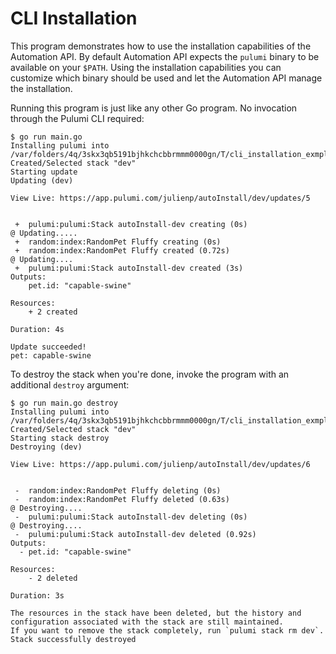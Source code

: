 # CLI Installation

This program demonstrates how to use the installation capabilities of the Automation API. By default Automation API expects the `pulumi` binary to be available on your `$PATH`. Using the installation capabilities you can customize which binary should be used and let the Automation API manage the installation.

Running this program is just like any other Go program. No invocation through the Pulumi CLI required:

```shell
$ go run main.go
Installing pulumi into /var/folders/4q/3skx3qb5191bjhkchcbbrmmm0000gn/T/cli_installation_exmple1292766419
Created/Selected stack "dev"
Starting update
Updating (dev)

View Live: https://app.pulumi.com/julienp/autoInstall/dev/updates/5


 +  pulumi:pulumi:Stack autoInstall-dev creating (0s)
@ Updating.....
 +  random:index:RandomPet Fluffy creating (0s)
 +  random:index:RandomPet Fluffy created (0.72s)
@ Updating....
 +  pulumi:pulumi:Stack autoInstall-dev created (3s)
Outputs:
    pet.id: "capable-swine"

Resources:
    + 2 created

Duration: 4s

Update succeeded!
pet: capable-swine
```

To destroy the stack when you're done, invoke the program with an additional `destroy` argument:

```shell
$ go run main.go destroy
Installing pulumi into /var/folders/4q/3skx3qb5191bjhkchcbbrmmm0000gn/T/cli_installation_exmple2829698449
Created/Selected stack "dev"
Starting stack destroy
Destroying (dev)

View Live: https://app.pulumi.com/julienp/autoInstall/dev/updates/6


 -  random:index:RandomPet Fluffy deleting (0s)
 -  random:index:RandomPet Fluffy deleted (0.63s)
@ Destroying....
 -  pulumi:pulumi:Stack autoInstall-dev deleting (0s)
@ Destroying....
 -  pulumi:pulumi:Stack autoInstall-dev deleted (0.92s)
Outputs:
  - pet.id: "capable-swine"

Resources:
    - 2 deleted

Duration: 3s

The resources in the stack have been deleted, but the history and configuration associated with the stack are still maintained.
If you want to remove the stack completely, run `pulumi stack rm dev`.
Stack successfully destroyed
```
